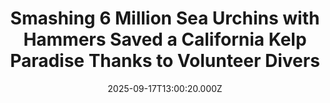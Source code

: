 ---
title: "Smashing 6 Million Sea Urchins with Hammers Saved a California Kelp Paradise Thanks to Volunteer Divers"
date: 2025-09-17T13:00:20.000Z
category: Human Kindness
externalLink: "https://www.goodnewsnetwork.org/smashing-6-million-sea-urchins-with-hammers-saved-a-california-kelp-paradise-thanks-to-volunteer-divers/"
image: "https://uploads.guim.co.uk/2025/08/29/Loop1.mp4"
excerpt: "GNN has reported before that conservation works, almost wherever, and with whatever method it’s undertaken—though to be honest, hammers aren’t usually involved. They are, however, very much the tool of choice for the Bay Foundation, an extraordinary, dedicated outfit that has brought about the resurrection of the Santa Monica area’s kelp forests, an ecosystem described […] The post Smashing 6…"
---